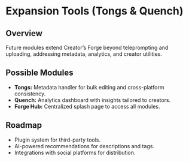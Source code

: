# Expansion Tools (Tongs & Quench)

## Overview
Future modules extend Creator’s Forge beyond teleprompting and uploading, addressing metadata, analytics, and creator utilities.

## Possible Modules
- **Tongs:** Metadata handler for bulk editing and cross-platform consistency.
- **Quench:** Analytics dashboard with insights tailored to creators.
- **Forge Hub:** Centralized splash page to access all modules.

## Roadmap
- Plugin system for third-party tools.
- AI-powered recommendations for descriptions and tags.
- Integrations with social platforms for distribution.
